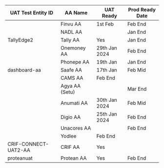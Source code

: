 | UAT Test Entity ID    | AA Name          | UAT Ready | Prod Ready Date |
|------------------|------------------|-----------|------------------|
|   | Finvu AA         | 1st Feb       | Feb End          |
|                  | NADL AA          |        | Jan End          |
|              TallyEdge2    | Tally AA         |    Yes       | Jan End          |
|                  | Onemoney AA      | 29th Jan 2024          | Feb End          |
|                  | Phonepe AA       | 19th Jan          | Jan End          |
|    dashboard-aa              | Saafe AA         |17th Jan           | Feb Mid          |
|                  | CAMS AA          | Feb End          |                  |
|                  | Agya AA (Setu)   |           |  Mar End                |
|                  | Anumati AA       |    30th Jan 2024    | Feb Mid          |
|                  | Digio AA         |  25th Jan 2024         | Feb End          |
|                  | Unacores AA      |           | Feb End          |
|                  | Yodlee           |   Feb End          |                | Mar End
|             CRIF-CONNECT-UAT2-AA     | CRIF AA          |      Yes     |                  |
|         proteanuat         | Protean AA       | Yes         | Feb End          |
